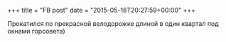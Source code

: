 +++
title = "FB post"
date = "2015-05-16T20:27:59+00:00"
+++

Прокатился по прекрасной велодорожке длиной в один квартал под окнами горсовета)



